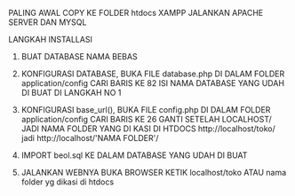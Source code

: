 PALING AWAL COPY KE FOLDER htdocs XAMPP
JALANKAN APACHE SERVER DAN MYSQL

LANGKAH INSTALLASI

1. BUAT DATABASE NAMA BEBAS

2. KONFIGURASI DATABASE, BUKA FILE database.php DI DALAM FOLDER application/config
   CARI BARIS KE 82 ISI NAMA DATABASE YANG UDAH DI BUAT DI LANGKAH NO 1

3. KONFIGURASI base_url(), BUKA FILE config.php DI DALAM FOLDER application/config
   CARI BARIS KE 26 GANTI SETELAH LOCALHOST/ JADI NAMA FOLDER YANG DI KASI DI HTDOCS http://localhost/toko/ jadi http://localhost/'NAMA FOLDER'/

4. IMPORT beol.sql KE DALAM DATABASE YANG UDAH DI BUAT

5. JALANKAN WEBNYA BUKA BROWSER KETIK localhost/toko ATAU nama folder yg dikasi di htdocs
